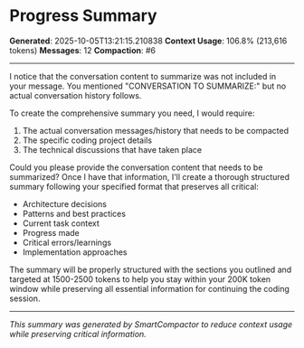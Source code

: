 # Progress Summary
**Generated**: 2025-10-05T13:21:15.210838
**Context Usage**: 106.8% (213,616 tokens)
**Messages**: 12
**Compaction**: #6

---

I notice that the conversation content to summarize was not included in your message. You mentioned "CONVERSATION TO SUMMARIZE:" but no actual conversation history follows.

To create the comprehensive summary you need, I would require:

1. The actual conversation messages/history that needs to be compacted
2. The specific coding project details
3. The technical discussions that have taken place

Could you please provide the conversation content that needs to be summarized? Once I have that information, I'll create a thorough structured summary following your specified format that preserves all critical:

- Architecture decisions
- Patterns and best practices  
- Current task context
- Progress made
- Critical errors/learnings
- Implementation approaches

The summary will be properly structured with the sections you outlined and targeted at 1500-2500 tokens to help you stay within your 200K token window while preserving all essential information for continuing the coding session.

---

*This summary was generated by SmartCompactor to reduce context usage while preserving critical information.*
